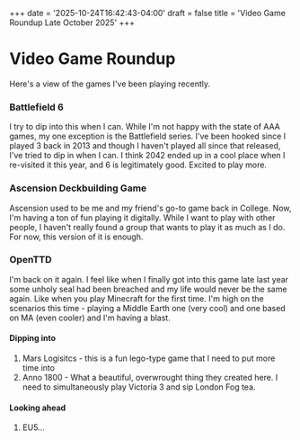 +++
date = '2025-10-24T16:42:43-04:00'
draft = false
title = 'Video Game Roundup Late October 2025'
+++

# Video Game Roundup

Here's a view of the games I've been playing recently. 

### Battlefield 6

I try to dip into this when I can. While I'm not happy with the state of AAA games, my one exception is the Battlefield series. I've been hooked since I played 3 back in 2013 and though I haven't played all since that released, I've tried to dip in when I can. I think 2042 ended up in a cool place when I re-visited it this year, and 6 is legitimately good. Excited to play more.

### Ascension Deckbuilding Game

Ascension used to be me and my friend's go-to game back in College. Now, I'm having a ton of fun playing it digitally. While I want to play with other people, I haven't really found a group that wants to play it as much as I do. For now, this version of it is enough.

### OpenTTD

I'm back on it again. I feel like when I finally got into this game late last year some unholy seal had been breached and my life would never be the same again. Like when you play Minecraft for the first time. I'm high on the scenarios this time - playing a Middle Earth one (very cool) and one based on MA (even cooler) and I'm having a blast.


#### Dipping into

1) Mars Logisitcs - this is a fun lego-type game that I need to put more time into
2) Anno 1800 - What a beautiful, overwrought thing they created here. I need to simultaneously play Victoria 3 and sip London Fog tea. 

#### Looking ahead

1) EU5...